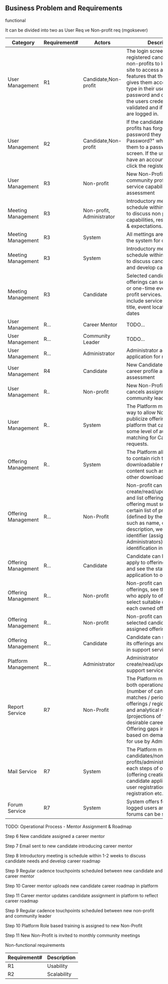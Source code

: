 ## Business Problem and Requirements

functional

It can be divided into two as User Req ve Non-profit req (mgoksever)

| Category            | Requirement# | Actors                    | Description                                                                                                                                                                                                                                                                                  |
| ------------------- | ------------ | ------------------------- | -------------------------------------------------------------------------------------------------------------------------------------------------------------------------------------------------------------------------------------------------------------------------------------------- |
| User Management     | R1           | Candidate,Non-profit      | The login screen allows registered candidates or non-profits to login to the site to access all of the features that their account gives them access to. If they type in their username and password and click submit the users credentials are validated and if correct they are logged in. |
| User Management     | R2           | Candidate,Non-profit      | If the candidates or non-profits has forgotten their password they click "Forgot Password?" which takes them to a password recovery screen. If the user does not have an account then they click the register button.                                                                        |
| User Management     | R3           | Non-profit                | New Non-Profit completes community profile and service capabilities assessment                                                                                                                                                                                                               |
| Meeting Management  | R3           | Non-profit, Administrator | Introductory meeting is schedule within 1-2 weeks to discuss non profit service capabilities, responsibilities, & expectations...                                                                                                                                                            |
| Meeting Management  | R3           | System                    | All mettings are recorded to the system for community                                                                                                                                                                                                                                        |
| Meeting Management  | R3           | System                    | Introductory meeting is schedule within 1-2 weeks to discuss candidate needs and develop career roadmap                                                                                                                                                                                      |
| Meeting Management  | R3           | Candidate                 | Selected candidates for offerings can set reccurring or one-time events for non-profit services. These events include service name, event title, event location, event dates                                                                                                                 |
| User Management     | R...         | Career Mentor             | TODO...                                                                                                                                                                                                                                                                                      |
| User Management     | R...         | Community Leader          | TODO...                                                                                                                                                                                                                                                                                      |
| User Management     | R...         | Administrator             | Administrator accepts application for non-profit                                                                                                                                                                                                                                             |
| User Management     | R4           | Candidate                 | New Candidate completes a career profile and a career assessment                                                                                                                                                                                                                             |
| User Management     | R..          | Non-profit                | New Non-Profit assigns/ cancels assignment to a community leader                                                                                                                                                                                                                             |
| User Management     | R..          | System                    | The Platform must provide a way to allow Non-Profits to publicize offerings to the platform that can provide some level of automatic matching for Candidate requests.                                                                                                                        |
| Offering Management | R..          | System                    | The Platform allows offerings to contain rich text, links, and downloadable readable content such as PDFs, but no other downloads.                                                                                                                                                           |
| Offering Management | R...         | Non-Profit                | Non-profit can create/read/update/delete and list offerings. Each offering must support a certain list of properties (defined by the platform), such as name, organization description, website, unique identifier (assigned by the Administrators) and other identification information.    |
| Offering Management | R...         | Candidate                 | Candidate can list offerings, apply to offerings in progress, and see the status of its application to offering.                                                                                                                                                                             |
| Offering Management | R...         | Non-profit                | Non-profit can list owned offerings, see the candidates who apply to offerings, and select suitable candidate for each owned offering                                                                                                                                                        |
| Offering Management | R...         | Non-profit                | Non-profit can evaluate selected candidate for assigned offering                                                                                                                                                                                                                             |
| Offering Management | R...         | Candidate                 | Candidate can see history of its offerings and its success in support services                                                                                                                                                                                                               |
| Platform Management | R...         | Administrator             | Administrator create/read/update/delete/list support service categories                                                                                                                                                                                                                      |
| Report Service      | R7           | Non-Profit                | The Platform must provide both operational reports (number of candidate matches / period, number of offerings / region, and so on) and analytical reports (projections of future desirable career paths, Offering gaps in a region based on demand, and so on) for use by Administrators     |
| Mail Service        | R7           | System                    | The Platform must inform candidates/nont-profits/administrators for each steps of offering (offering creation, opening, candidate applications etc.), user registration, non-profit registration etc.                                                                                        |
| Forum Service       | R7           | System                    | System offers forum for all logged users and these forums can be seen publicly                                                                                                                                                                                                               |

TODO:
Operational Process - Mentor Assignment & Roadmap

Step 6 New candidate assigned a career mentor

Step 7 Email sent to new candidate introducing career mentor

Step 8 Introductory meeting is schedule within 1-2 weeks to discuss candidate needs and develop career roadmap

Step 9 Regular cadence touchpoints scheduled between new candidate and career mentor

Step 10 Career mentor uploads new candidate career roadmap in platform

Step 11 Career mentor updates candidate assignment in platform to reflect career roadmap

Step 9 Regular cadence touchpoints scheduled between new non-profit and community leader

Step 10 Platform Role based training is assigned to new Non-Profit

Step 11 New Non-Profit is invited to monthly community meetings

Non-functional requirements

| Requirement# | Description |
| ------------ | ----------- |
| R1           | Usability   |
| R2           | Scalability |
